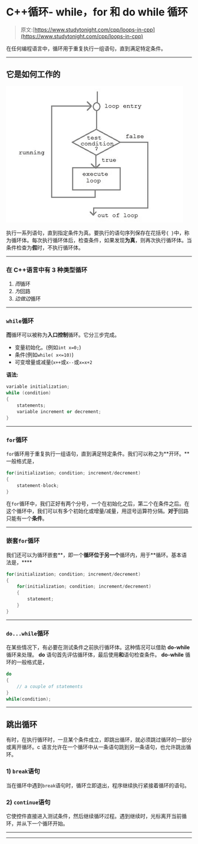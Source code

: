 # C++循环- while，for 和 do while 循环

> 原文:[https://www.studytonight.com/cpp/loops-in-cpp](https://www.studytonight.com/cpp/loops-in-cpp)

在任何编程语言中，循环用于重复执行一组语句，直到满足特定条件。

* * *

## 它是如何工作的

![loopflow diagram in C++](img/61548289db14159178aecf52d3a64367.png)

执行一系列语句，直到指定条件为真。要执行的语句序列保存在花括号`{ }`中，称为循环体。每次执行循环体后，检查条件，如果发现**为真**，则再次执行循环体。当条件检查为**假**时，不执行循环体。

* * *

### 在 C++语言中有 3 种类型循环

1.  *而*循环
2.  *为*回路
3.  *边做边*循环

* * *

### `while`循环

**而**循环可以被称为**入口控制**循环。它分三步完成。

*   变量初始化。(例如`int x=0;`)
*   条件(例如`while( x<=10)`)
*   可变增量或减量(`x++`或`x--`或`x=x+2`

**语法:**

```cpp
variable initialization;
while (condition)
{
    statements;
    variable increment or decrement; 
} 
```

* * *

### `for`循环

`for`循环用于重复执行一组语句，直到满足特定条件。我们可以称之为**开环。**一般格式是，

```cpp
for(initialization; condition; increment/decrement)
{
    statement-block;
}
```

在`for`循环中，我们正好有两个分号，一个在初始化之后，第二个在条件之后。在这个循环中，我们可以有多个初始化或增量/减量，用逗号运算符分隔。**对于**回路只能有一个**条件**。

* * *

### 嵌套`for`循环

我们还可以为循环嵌套**，即一个**循环位于另一个**循环内，用于**循环。基本语法是，****

```cpp
for(initialization; condition; increment/decrement)
{
    for(initialization; condition; increment/decrement)
    {
        statement;
    }
}
```

* * *

### `do...while`循环

在某些情况下，有必要在测试条件之前执行循环体。这种情况可以借助 **do-while** 循环来处理。 **do** 语句首先评估循环体，最后使用**和**语句检查条件。 **do-while** 循环的一般格式是，

```cpp
do
{
    // a couple of statements
}
while(condition);
```

* * *

## 跳出循环

有时，在执行循环时，一旦某个条件成立，即跳出循环，就必须跳过循环的一部分或离开循环。c 语言允许在一个循环中从一条语句跳到另一条语句，也允许跳出循环。

### 1) `break`语句

当在循环中遇到`break`语句时，循环立即退出，程序继续执行紧接着循环的语句。

### 2) `continue`语句

它使控件直接进入测试条件，然后继续循环过程。遇到继续时，光标离开当前循环，并从下一个循环开始。

* * *

* * *